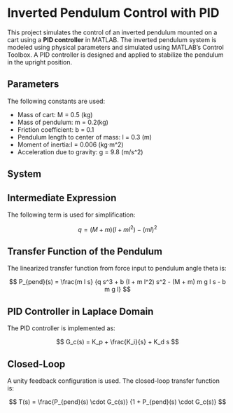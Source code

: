 # Inverted Pendulum Control with PID

This project simulates the control of an inverted pendulum mounted on a cart using a **PID controller** in MATLAB.
The inverted pendulum system is modeled using physical parameters and simulated using MATLAB’s Control Toolbox. A PID controller is designed and applied to stabilize the pendulum in the upright position.


## Parameters

The following constants are used:

- Mass of cart:  M = 0.5 (kg)
- Mass of pendulum:  m = 0.2(kg)
- Friction coefficient: b = 0.1
- Pendulum length to center of mass: l = 0.3 (m)
- Moment of inertia:I = 0.006 (kg·m^2) 
- Acceleration due to gravity: g = 9.8 (m/s^2)



## System

## Intermediate Expression

The following term is used for simplification:

$$
q = (M + m)(I + m l^2) - (m l)^2
$$



## Transfer Function of the Pendulum

The linearized transfer function from force input to pendulum angle theta is:

$$
P_{pend}(s) = \frac{m l s}
{q s^3 + b (I + m l^2) s^2 - (M + m) m g l s - b m g l}
$$



## PID Controller in Laplace Domain

The PID controller is implemented as:

$$
G_c(s) = K_p + \frac{K_i}{s} + K_d s
$$

## Closed-Loop

A unity feedback configuration is used. The closed-loop transfer function is:

$$
T(s) = \frac{P_{pend}(s) \cdot G_c(s)}
{1 + P_{pend}(s) \cdot G_c(s)}
$$





